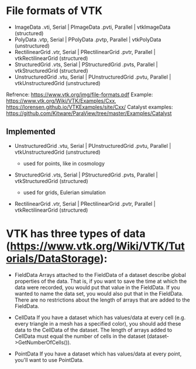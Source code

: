 # File formats of VTK
 * ImageData        .vti, Serial | PImageData        .pvti, Parallel | vtkImageData          (structured)
 * PolyData         .vtp, Serial | PPolyData         .pvtp, Parallel | vtkPolyData         (unstructured)
 * RectilinearGrid  .vtr, Serial | PRectilinearGrid  .pvtr, Parallel | vtkRectilinearGrid    (structured)
 * StructuredGrid   .vts, Serial | PStructuredGrid   .pvts, Parallel | vtkStructuredGrid     (structured)
 * UnstructuredGrid .vtu, Serial | PUnstructuredGrid .pvtu, Parallel | vtkUnstructuredGrid (unstructured)

Refrence: https://www.vtk.org/img/file-formats.pdf
Example: https://www.vtk.org/Wiki/VTK/Examples/Cxx, https://lorensen.github.io/VTKExamples/site/Cxx/
Catalyst examples: https://github.com/Kitware/ParaView/tree/master/Examples/Catalyst


## Implemented
  * UnstructuredGrid .vtu, Serial | PUnstructuredGrid .pvtu, Parallel | vtkUnstructuredGrid (unstructured)
    * used for points, like in cosmology

  * StructuredGrid   .vts, Serial | PStructuredGrid   .pvts, Parallel | vtkStructuredGrid     (structured)
  	* used for grids, Eulerian simulation

  * RectilinearGrid  .vtr, Serial | PRectilinearGrid  .pvtr, Parallel | vtkRectilinearGrid    (structured)



# VTK has three types of data (https://www.vtk.org/Wiki/VTK/Tutorials/DataStorage):
- FieldData
	Arrays attached to the FieldData of a dataset describe global properties of the data. That is, if you want to save the time at which the data were recorded, you would put that value in the FieldData. If you wanted to name the data set, you would also put that in the FieldData. There are no restrictions about the length of arrays that are added to the FieldData.

- CellData
	If you have a dataset which has values/data at every cell (e.g. every triangle in a mesh has a specified color), you should add these data to the CellData of the dataset. The length of arrays added to CellData must equal the number of cells in the dataset (dataset->GetNumberOfCells()).

- PointData 
	If you have a dataset which has values/data at every point, you'll want to use PointData.